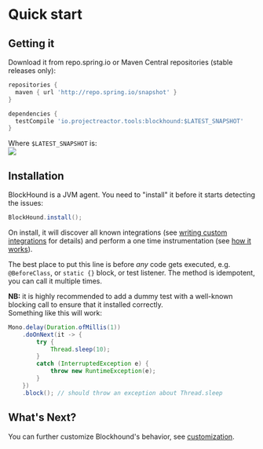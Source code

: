 # Quick start

## Getting it
Download it from repo.spring.io or Maven Central repositories (stable releases only):

```groovy
repositories {
  maven { url 'http://repo.spring.io/snapshot' }
}

dependencies {
  testCompile 'io.projectreactor.tools:blockhound:$LATEST_SNAPSHOT'
}
```
Where `$LATEST_SNAPSHOT` is:  
![](https://img.shields.io/maven-metadata/v/https/repo.spring.io/snapshot/io/projectreactor/tools/blockhound/maven-metadata.xml.svg)

## Installation
BlockHound is a JVM agent. You need to "install" it before it starts detecting the issues:
```java
BlockHound.install();
```

On install, it will discover all known integrations (see [writing custom integrations](custom_integrations.md) for details)
and perform a one time instrumentation (see [how it works](how_it_works.md)).

The best place to put this line is before *any* code gets executed, e.g. `@BeforeClass`, or `static {}` block, or test listener.
The method is idempotent, you can call it multiple times.

**NB:** it is highly recommended to add a dummy test with a well-known blocking call to ensure that it installed correctly.  
Something like this will work:
```java
Mono.delay(Duration.ofMillis(1))
    .doOnNext(it -> {
        try {
            Thread.sleep(10);
        }
        catch (InterruptedException e) {
            throw new RuntimeException(e);
        }
    })
    .block(); // should throw an exception about Thread.sleep
```

## What's Next?
You can further customize Blockhound's behavior, see [customization](customization.md).
